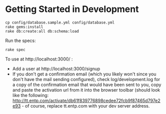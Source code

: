 Getting Started in Development
==============================

    cp config/database.sample.yml config/database.yml
    rake gems:install
    rake db:create:all db:schema:load

Run the specs:

    rake spec

To use at http://localhost:3000/ :

* Add a user at http://localhost:3000/signup
* If you don't get a confirmation email (which you likely won't since you don't have the mail sending configured), check log/development.log for a copy of the confirmation email that would have been sent to you, copy and paste the activation url from it into the browser toolbar (should look like the following: http://tt.entp.com/activate/db61f839776898cedee72fcb9f87465d797e2e93 - of course, replace tt.entp.com with your dev server address.

